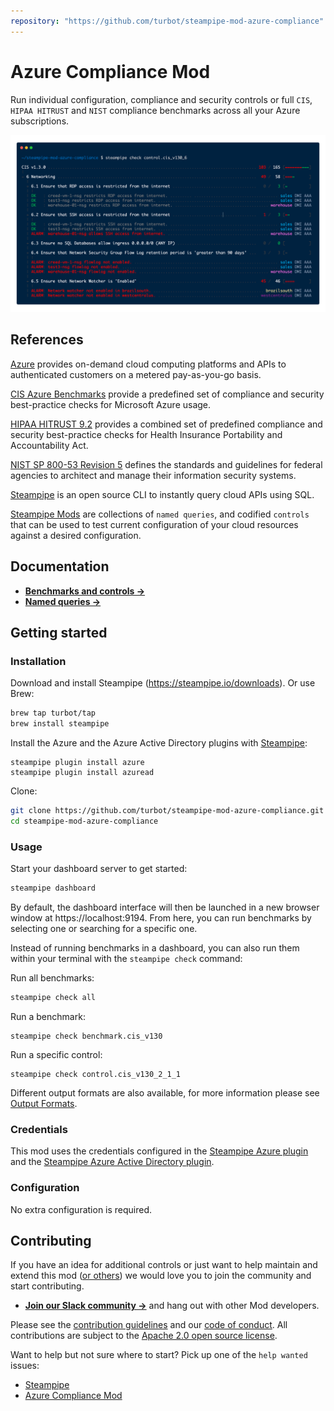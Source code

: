 ```yaml
---
repository: "https://github.com/turbot/steampipe-mod-azure-compliance"
---
```


# Azure Compliance Mod

Run individual configuration, compliance and security controls or full `CIS`, `HIPAA HITRUST` and `NIST` compliance benchmarks across all your Azure subscriptions.

![image](https://raw.githubusercontent.com/turbot/steampipe-mod-azure-compliance/main/docs/azure_cis_v130_console.png)

<TO-DO>
<TO-DO>

## References

[Azure](https://azure.microsoft.com) provides on-demand cloud computing platforms and APIs to authenticated customers on a metered pay-as-you-go basis.

[CIS Azure Benchmarks](https://www.cisecurity.org/benchmark/azure/) provide a predefined set of compliance and security best-practice checks for Microsoft Azure usage.

[HIPAA HITRUST 9.2](https://docs.microsoft.com/en-us/azure/governance/policy/samples/hipaa-hitrust-9-2) provides a combined set of predefined compliance and security best-practice checks for Health Insurance Portability and Accountability Act.

[NIST SP 800-53 Revision 5](https://docs.microsoft.com/en-us/azure/governance/policy/samples/nist-sp-800-53-r5) defines the standards and guidelines for federal agencies to architect and manage their information security systems.

[Steampipe](https://steampipe.io) is an open source CLI to instantly query cloud APIs using SQL.

[Steampipe Mods](https://steampipe.io/docs/reference/mod-resources#mod) are collections of `named queries`, and codified `controls` that can be used to test current configuration of your cloud resources against a desired configuration.

## Documentation

- **[Benchmarks and controls →](https://hub.steampipe.io/mods/turbot/azure_compliance/controls)**
- **[Named queries →](https://hub.steampipe.io/mods/turbot/azure_compliance/queries)**

## Getting started

### Installation

Download and install Steampipe (https://steampipe.io/downloads). Or use Brew:

```sh
brew tap turbot/tap
brew install steampipe
```

Install the Azure and the Azure Active Directory plugins with [Steampipe](https://steampipe.io):

```shell
steampipe plugin install azure
steampipe plugin install azuread
```

Clone:

```sh
git clone https://github.com/turbot/steampipe-mod-azure-compliance.git
cd steampipe-mod-azure-compliance
```

### Usage

Start your dashboard server to get started:

```sh
steampipe dashboard
```

By default, the dashboard interface will then be launched in a new browser
window at https://localhost:9194. From here, you can run benchmarks by
selecting one or searching for a specific one.

Instead of running benchmarks in a dashboard, you can also run them within your
terminal with the `steampipe check` command:

Run all benchmarks:

```sh
steampipe check all
```

Run a benchmark:

```shell
steampipe check benchmark.cis_v130
```

Run a specific control:

```shell
steampipe check control.cis_v130_2_1_1
```

Different output formats are also available, for more information please see
[Output Formats](https://steampipe.io/docs/reference/cli/check#output-formats).

### Credentials

This mod uses the credentials configured in the [Steampipe Azure plugin](https://hub.steampipe.io/plugins/turbot/azure) and the [Steampipe Azure Active Directory plugin](https://hub.steampipe.io/plugins/turbot/azuread).

### Configuration

No extra configuration is required.

## Contributing

If you have an idea for additional controls or just want to help maintain and extend this mod ([or others](https://github.com/topics/steampipe-mod)) we would love you to join the community and start contributing.

- **[Join our Slack community →](https://steampipe.io/community/join)** and hang out with other Mod developers.

Please see the [contribution guidelines](https://github.com/turbot/steampipe/blob/main/CONTRIBUTING.md) and our [code of conduct](https://github.com/turbot/steampipe/blob/main/CODE_OF_CONDUCT.md). All contributions are subject to the [Apache 2.0 open source license](https://github.com/turbot/steampipe-mod-azure-compliance/blob/main/LICENSE).

Want to help but not sure where to start? Pick up one of the `help wanted` issues:

- [Steampipe](https://github.com/turbot/steampipe/labels/help%20wanted)
- [Azure Compliance Mod](https://github.com/turbot/steampipe-mod-azure-compliance/labels/help%20wanted)
